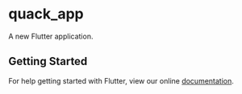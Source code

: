 # quack_app

A new Flutter application.

## Getting Started

For help getting started with Flutter, view our online
[documentation](https://flutter.io/).
